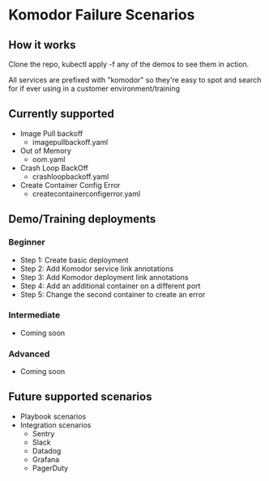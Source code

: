 # Komodor Failure Scenarios

## How it works

Clone the repo, kubectl apply -f any of the demos to see them in action.

All services are prefixed with "komodor" so they're easy to spot and search for if ever using in a customer environment/training

## Currently supported

- Image Pull backoff
    - imagepullbackoff.yaml
- Out of Memory
    - oom.yaml
- Crash Loop BackOff
    - crashloopbackoff.yaml
- Create Container Config Error
    - createcontainerconfigerror.yaml

## Demo/Training deployments

### Beginner

- Step 1: Create basic deployment
- Step 2: Add Komodor service link annotations
- Step 3: Add Komodor deployment link annotations
- Step 4: Add an additional container on a different port
- Step 5: Change the second container to create an error

### Intermediate

- Coming soon

### Advanced

- Coming soon

## Future supported scenarios

- Playbook scenarios
- Integration scenarios
    - Sentry
    - Slack
    - Datadog
    - Grafana
    - PagerDuty
